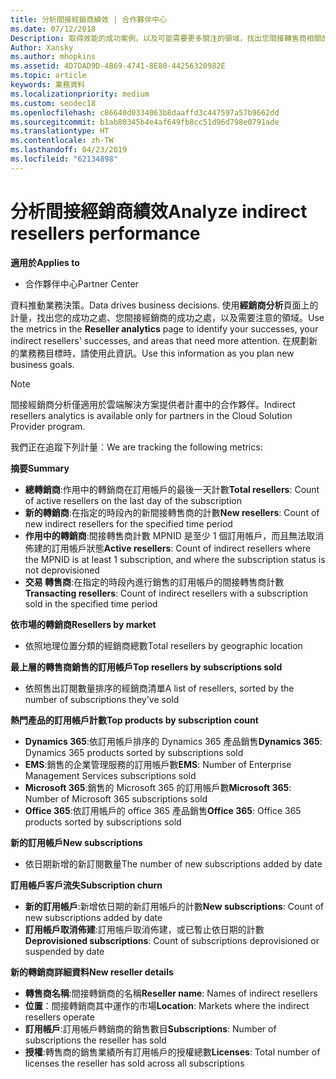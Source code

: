 ```yaml
---
title: 分析間接經銷商績效 | 合作夥伴中心
ms.date: 07/12/2018
Description: 取得效能的成功案例，以及可能需要更多關注的領域，找出您間接轉售商相關的資料。
Author: Xansky
ms.author: mhopkins
ms.assetid: 4D7DAD9D-4B69-4741-8E80-44256320982E
ms.topic: article
keywords: 業務資料
ms.localizationpriority: medium
ms.custom: seodec18
ms.openlocfilehash: c86640d0334063b8daaffd3c447597a57b9662dd
ms.sourcegitcommit: b1ab80345b4e4af649fb8cc51d96d798e0791ade
ms.translationtype: HT
ms.contentlocale: zh-TW
ms.lasthandoff: 04/23/2019
ms.locfileid: "62134898"
---
```

# <a name="analyze-indirect-resellers-performance"></a><span data-ttu-id="34564-104">分析間接經銷商績效</span><span class="sxs-lookup"><span data-stu-id="34564-104">Analyze indirect resellers performance</span></span> 

<span data-ttu-id="34564-105">**適用於**</span><span class="sxs-lookup"><span data-stu-id="34564-105">**Applies to**</span></span>
- <span data-ttu-id="34564-106">合作夥伴中心</span><span class="sxs-lookup"><span data-stu-id="34564-106">Partner Center</span></span>

<span data-ttu-id="34564-107">資料推動業務決策。</span><span class="sxs-lookup"><span data-stu-id="34564-107">Data drives business decisions.</span></span> <span data-ttu-id="34564-108">使用**經銷商分析**頁面上的計量，找出您的成功之處、您間接經銷商的成功之處，以及需要注意的領域。</span><span class="sxs-lookup"><span data-stu-id="34564-108">Use the metrics in the **Reseller analytics** page to identify your successes, your indirect resellers' successes, and areas that need more attention.</span></span> <span data-ttu-id="34564-109">在規劃新的業務務目標時，請使用此資訊。</span><span class="sxs-lookup"><span data-stu-id="34564-109">Use this information as you plan new business goals.</span></span>

> [!NOTE]
> <span data-ttu-id="34564-110">間接經銷商分析僅適用於雲端解決方案提供者計畫中的合作夥伴。</span><span class="sxs-lookup"><span data-stu-id="34564-110">Indirect resellers analytics is available only for partners in the Cloud Solution Provider program.</span></span>

<span data-ttu-id="34564-111">我們正在追蹤下列計量︰</span><span class="sxs-lookup"><span data-stu-id="34564-111">We are tracking the following metrics:</span></span>

<span data-ttu-id="34564-112">**摘要**</span><span class="sxs-lookup"><span data-stu-id="34564-112">**Summary**</span></span>  
 - <span data-ttu-id="34564-113">**總轉銷商**:作用中的轉銷商在訂用帳戶的最後一天計數</span><span class="sxs-lookup"><span data-stu-id="34564-113">**Total resellers**: Count of active resellers on the last day of the subscription</span></span>  
 - <span data-ttu-id="34564-114">**新的轉銷商**:在指定的時段內的新間接轉售商的計數</span><span class="sxs-lookup"><span data-stu-id="34564-114">**New resellers**: Count of new indirect resellers for the specified time period</span></span>  
 - <span data-ttu-id="34564-115">**作用中的轉銷商**:間接轉售商計數 MPNID 是至少 1 個訂用帳戶，而且無法取消佈建的訂用帳戶狀態</span><span class="sxs-lookup"><span data-stu-id="34564-115">**Active resellers**: Count of indirect resellers where the MPNID is at least 1 subscription, and where the subscription status is not deprovisioned</span></span>  
 - <span data-ttu-id="34564-116">**交易 轉售商**:在指定的時段內進行銷售的訂用帳戶的間接轉售商計數</span><span class="sxs-lookup"><span data-stu-id="34564-116">**Transacting resellers**: Count of indirect resellers with a subscription sold in the specified time period</span></span>  

<span data-ttu-id="34564-117">**依市場的轉銷商**</span><span class="sxs-lookup"><span data-stu-id="34564-117">**Resellers by market**</span></span>  
 - <span data-ttu-id="34564-118">依照地理位置分類的經銷商總數</span><span class="sxs-lookup"><span data-stu-id="34564-118">Total resellers by geographic location</span></span>  

<span data-ttu-id="34564-119">**最上層的轉售商銷售的訂用帳戶**</span><span class="sxs-lookup"><span data-stu-id="34564-119">**Top resellers by subscriptions sold**</span></span>
 - <span data-ttu-id="34564-120">依照售出訂閱數量排序的經銷商清單</span><span class="sxs-lookup"><span data-stu-id="34564-120">A list of resellers, sorted by the number of subscriptions they've sold</span></span>  

<span data-ttu-id="34564-121">**熱門產品的訂用帳戶計數**</span><span class="sxs-lookup"><span data-stu-id="34564-121">**Top products by subscription count**</span></span>  
 - <span data-ttu-id="34564-122">**Dynamics 365**:依訂用帳戶排序的 Dynamics 365 產品銷售</span><span class="sxs-lookup"><span data-stu-id="34564-122">**Dynamics 365**: Dynamics 365 products sorted by subscriptions sold</span></span>  
 - <span data-ttu-id="34564-123">**EMS**:銷售的企業管理服務的訂用帳戶數</span><span class="sxs-lookup"><span data-stu-id="34564-123">**EMS**: Number of Enterprise Management Services subscriptions sold</span></span>  
 - <span data-ttu-id="34564-124">**Microsoft 365**:銷售的 Microsoft 365 的訂用帳戶數</span><span class="sxs-lookup"><span data-stu-id="34564-124">**Microsoft 365**: Number of Microsoft 365 subscriptions sold</span></span>  
 - <span data-ttu-id="34564-125">**Office 365**:依訂用帳戶的 office 365 產品銷售</span><span class="sxs-lookup"><span data-stu-id="34564-125">**Office 365**: Office 365 products sorted by subscriptions sold</span></span>  

<span data-ttu-id="34564-126">**新的訂用帳戶**</span><span class="sxs-lookup"><span data-stu-id="34564-126">**New subscriptions**</span></span>  
 - <span data-ttu-id="34564-127">依日期新增的新訂閱數量</span><span class="sxs-lookup"><span data-stu-id="34564-127">The number of new subscriptions added by date</span></span>  

<span data-ttu-id="34564-128">**訂用帳戶客戶流失**</span><span class="sxs-lookup"><span data-stu-id="34564-128">**Subscription churn**</span></span>  
 - <span data-ttu-id="34564-129">**新的訂用帳戶**:新增依日期的新訂用帳戶的計數</span><span class="sxs-lookup"><span data-stu-id="34564-129">**New subscriptions**: Count of new subscriptions added by date</span></span>  
 - <span data-ttu-id="34564-130">**訂用帳戶取消佈建**:訂用帳戶取消佈建，或已暫止依日期的計數</span><span class="sxs-lookup"><span data-stu-id="34564-130">**Deprovisioned subscriptions**: Count of subscriptions deprovisioned or suspended by date</span></span>  

<span data-ttu-id="34564-131">**新的轉銷商詳細資料**</span><span class="sxs-lookup"><span data-stu-id="34564-131">**New reseller details**</span></span>  
 - <span data-ttu-id="34564-132">**轉售商名稱**:間接轉銷商的名稱</span><span class="sxs-lookup"><span data-stu-id="34564-132">**Reseller name**: Names of indirect resellers</span></span>  
 - <span data-ttu-id="34564-133">**位置**：間接轉銷商其中運作的市場</span><span class="sxs-lookup"><span data-stu-id="34564-133">**Location**: Markets where the indirect resellers operate</span></span>  
 - <span data-ttu-id="34564-134">**訂用帳戶**:訂用帳戶轉銷商的銷售數目</span><span class="sxs-lookup"><span data-stu-id="34564-134">**Subscriptions**: Number of subscriptions the reseller has sold</span></span>  
 - <span data-ttu-id="34564-135">**授權**:轉售商的銷售業績所有訂用帳戶的授權總數</span><span class="sxs-lookup"><span data-stu-id="34564-135">**Licenses**: Total number of licenses the reseller has sold across all subscriptions</span></span>  
  
  